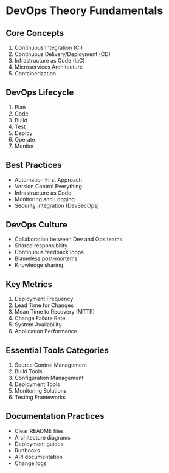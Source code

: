 # DevOps Theory Fundamentals

## Core Concepts
1. Continuous Integration (CI)
2. Continuous Delivery/Deployment (CD)
3. Infrastructure as Code (IaC)
4. Microservices Architecture
5. Containerization

## DevOps Lifecycle
1. Plan
2. Code
3. Build
4. Test
5. Deploy
6. Operate
7. Monitor

## Best Practices
- Automation First Approach
- Version Control Everything
- Infrastructure as Code
- Monitoring and Logging
- Security Integration (DevSecOps)

## DevOps Culture
- Collaboration between Dev and Ops teams
- Shared responsibility
- Continuous feedback loops
- Blameless post-mortems
- Knowledge sharing

## Key Metrics
1. Deployment Frequency
2. Lead Time for Changes
3. Mean Time to Recovery (MTTR)
4. Change Failure Rate
5. System Availability
6. Application Performance

## Essential Tools Categories
1. Source Control Management
2. Build Tools
3. Configuration Management
4. Deployment Tools
5. Monitoring Solutions
6. Testing Frameworks

## Documentation Practices
- Clear README files
- Architecture diagrams
- Deployment guides
- Runbooks
- API documentation
- Change logs
